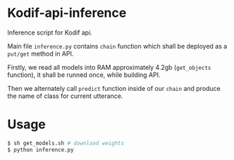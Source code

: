 # Kodif-api-inference
Inference script for Kodif api. 

Main file ```inference.py``` contains ```chain``` function which shall be deployed as a ```put/get``` method in API.

Firstly, we read all models into RAM approximately 4.2gb (```get_objects``` function), it shall be runned once, while building API.


Then we alternately call ```predict``` function inside of our ```chain``` and produce the name of class for current utterance.

# Usage
```bash
$ sh get_models.sh # download weights
$ python inference.py
```
